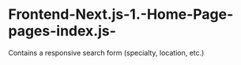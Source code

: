 # Frontend-Next.js-1.-Home-Page-pages-index.js-
Contains a responsive search form (specialty, location, etc.)
